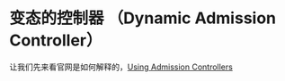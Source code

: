 # 变态的控制器 （Dynamic Admission Controller）

让我们先来看官网是如何解释的，[Using Admission Controllers](https://kubernetes.io/docs/reference/access-authn-authz/admission-controllers/)

